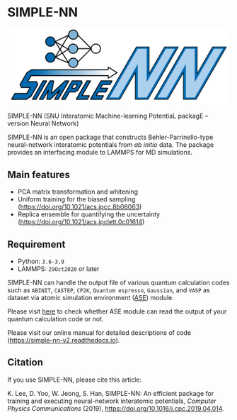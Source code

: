 # SIMPLE-NN
<p align="center">
<img src="./docs/logo.png", width="500"/>
</p>
SIMPLE-NN (SNU Interatomic Machine-learning PotentiaL packagE – version Neural Network)

SIMPLE-NN is an open package that constructs Behler-Parrinello-type neural-network interatomic potentials from *ab initio* data. The package provides an interfacing module to LAMMPS for MD simulations. 

## Main features
- PCA matrix transformation and whitening
- Uniform training for the biased sampling (https://doi.org/10.1021/acs.jpcc.8b08063)
- Replica ensemble for quantifying the uncertainty (https://doi.org/10.1021/acs.jpclett.0c01614)

## Requirement
- Python: `3.6-3.9`
- LAMMPS: `29Oct2020` or later

SIMPLE-NN can handle the output file of various quantum calculation codes such as `ABINIT`, `CASTEP`, `CP2K`, `Quantum espresso`, `Gaussian`, and `VASP` as dataset via atomic simulation environment ([ASE](https://wiki.fysik.dtu.dk/ase/index.html)) module.

Please visit [here](https://wiki.fysik.dtu.dk/ase/ase/io/io.html) to check whether ASE module can read the output of your quantum calculation code or not. 

Please visit our online manual for detailed descriptions of code (https://simple-nn-v2.readthedocs.io).

## Citation
If you use SIMPLE-NN, please cite this article: 

K. Lee, D. Yoo, W. Jeong, S. Han, SIMPLE-NN: An efficient package for training and executing neural-network interatomic potentials, *Computer Physics Communications* (2019), https://doi.org/10.1016/j.cpc.2019.04.014.
